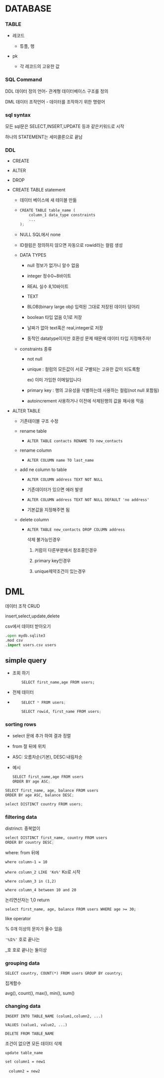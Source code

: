 # DATABASE

### TABLE

- 레코드
  
  - 튜플, 행

- pk
  
  - 각 레코드의 고유한 값



### SQL Command

 DDL 데이터 정의 언어- 관계형 데이터베이스 구조를 정의

DML 데이터 조작언어 - 데이터를 조작하기 위한 명령어  

### sql syntax

모든 sql문은 SELECT,INSERT,UPDATE 등과 같은키워드로 시작

하나의 STATEMENT는 세미콜론으로 끝남



### DDL

- CREATE

- ALTER

- DROP

- CREATE TABLE statement
  
  - 데이터 베이스에 새 테이블 만듦
  
  - ```python
    CREATE TABLE table_name (
        column_1 data_type constraints
        ...    
    );
    ```
  
  -  NULL  SQL에서 none
  
  - ID컬럼은 정의하지 않으면 자동으로 rowid라는 컬럼 생성
  
  - DATA TYPES
    
    - null 정보가 없가니 알수 없음
    
    - integer 정수0~8바이트
    
    - REAL 실수 8,10바이트
    
    - TEXT
    
    - BLOB(binary large obj) 입력된 그대로 저장된 데이터 덩어리
    
    - boolean 타입 없음 0,1로 저장
    
    - 날짜가 없아 text혹은 real,integer로 저장
    
    - 동적인 datatype이지만 호환성 문제 때문에 데이터 타입 지정해주자!
      
      
  
  - constraints 종류
    
    - not null 
    
    - unique : 컬럼의 모든값이 서로 구별되는 고유한 값이 되도록함
      
      ex) 이미 가입한 이메일입니다
    
    - primary key : 행의 고유성을 식별하는데 사용하는 컬럼(not null 포함됨)
    
    - autoincrement 사용하거나 이전에 삭제된행의 값을 재사용 막음

- ALTER TABLE
  
  - 기존테이블 구조 수정
  
  - rename table
    
    - `ALTER TABLE contacts RENAME TO new_contacts`
  
  - rename column
    
    - `ALTER COLUMN name TO last_name`
  
  - add ne column to table
    
    - `ALTER COLUMN address TEXT NOT NULL`
    
    - 기존데이터가 있으면 에러 발생
    
    - `ALTER COLUMN address TEXT NOT NULL DEFAULT 'no address'`
    
    - 기본값을 지정해주면 됨
  
  - delete column
    
    - `ALTER TABLE new_contacts DROP COLUMN address`
      
      삭제 불가능인경우
      
      1. 커럼이 다른부분에서 참조중인경우
      
      2. primary key인경우
      
      3. unique제약조건이 있는경우





# DML

데이터 조작 CRUD

insert,select,update,delete

csv에서 데이터 받아오기

```python
.open mydb.sqlite3
.mod csv
.import users.csv users
```

## simple query

- 조회 하기
  
  `    SELECT first_name,age FROM users;`

- 전체 데이터

- ```python
      SELECT * FROM users;
  
      SELECT rowid, first_name FROM users;
  ```

### sorting rows

- select 문에 추가 하여 결과 정렬 

- from 절 뒤에 위치

- ASC: 오름차순(기본), DESC:내림차순

- 예시
  
  ```python
  SELECT first_name,age FROM users
  ORDER BY age ASC;
  ```

```python
SELECT first_name, age, balance FROM users
ORDER BY age ASC, balance DESC;

select DISTINCT country FROM users;


```

### filtering data

distrinct: 중복없이

```python
select DISTINCT first_name, country FROM users
ORDER BY country DESC;
```

where: from 뒤에

`where column-1 = 10`

`where column_2 LIKE 'Ko%'` Ko로 시작

`where column_3 in (1,2)`

`where column_4 between 10 and 20`



논리연산자는 1,0 return

`select first_name, age, balance FROM users WHERE age >= 30;`



like operator

% 0개 이상의 문자가 올수 있음

`'%호%'` 호로 끝나는

_호 호로 끝나는 둘이상

### grouping data

`SELECT country, COUNT(*) FROM users GROUP BY country;`

집계함수

avg(), count(), max(), min(), sum()

### changing data

`INSERT INTO TABLE_NAME (colum1,column2, ...)`

`VALUES (value1, value2, ...)`



`DELETE FROM TABLE_NAME`

조건이 없으면 모든 데이터 삭제



`update table_name`

`set column1 = new1`

   `column2 = new2`


